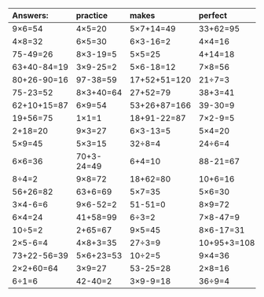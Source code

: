 | Answers: | practice | makes | perfect | ! |
| :--- | :--- | :--- | :--- | :--- |
| 9×6=54 | 4×5=20 | 5×7+14=49 | 33+62=95 | 2×7+28=42 | 
| 4×8=32 | 6×5=30 | 6×3-16=2 | 4×4=16 | 78-20=58 | 
| 75-49=26 | 8×3-19=5 | 5×5=25 | 4+14=18 | 4×6-23=1 | 
| 63+40-84=19 | 3×9-25=2 | 5×6-18=12 | 7×8=56 | 24+74+53=151 | 
| 80+26-90=16 | 97-38=59 | 17+52+51=120 | 21÷7=3 | 7×4=28 | 
| 75-23=52 | 8×3+40=64 | 27+52=79 | 38+3=41 | 6×3=18 | 
| 62+10+15=87 | 6×9=54 | 53+26+87=166 | 39-30=9 | 9×4-15=21 | 
| 19+56=75 | 1×1=1 | 18+91-22=87 | 7×2-9=5 | 30-25=5 | 
| 2+18=20 | 9×3=27 | 6×3-13=5 | 5×4=20 | 49+49=98 | 
| 5×9=45 | 5×3=15 | 32÷8=4 | 24÷6=4 | 61+61-52=70 | 
| 6×6=36 | 70+3-24=49 | 6+4=10 | 88-21=67 | 90+32+24=146 | 
| 8÷4=2 | 9×8=72 | 18+62=80 | 10+6=16 | 8×3=24 | 
| 56+26=82 | 63+6=69 | 5×7=35 | 5×6=30 | 94-51=43 | 
| 3×4-6=6 | 9×6-52=2 | 51-51=0 | 8×9=72 | 3×6=18 | 
| 6×4=24 | 41+58=99 | 6÷3=2 | 7×8-47=9 | 11-3=8 | 
| 10÷5=2 | 2+65=67 | 9×5=45 | 8×6-17=31 | 14÷7=2 | 
| 2×5-6=4 | 4×8+3=35 | 27÷3=9 | 10+95+3=108 | 7×9-18=45 | 
| 73+22-56=39 | 5×6+23=53 | 10÷2=5 | 9×4=36 | 18+90+48=156 | 
| 2×2+60=64 | 3×9=27 | 53-25=28 | 2×8=16 | 9×2+7=25 | 
| 6÷1=6 | 42-40=2 | 3×9-9=18 | 36÷9=4 | 4×6=24 | 
